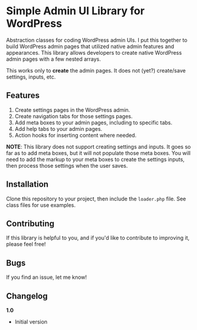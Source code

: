 # Simple Admin UI Library for WordPress

Abstraction classes for coding WordPress admin UIs. I put this together to build WordPress admin pages that utilized native admin features and appearances. This library allows developers to create native WordPress admin pages with a few nested arrays.

This works only to __create__ the admin pages. It does not (yet?) create/save settings, inputs, etc.

## Features ##

1. Create settings pages in the WordPress admin.
2. Create navigation tabs for those settings pages.
3. Add meta boxes to your admin pages, including to specific tabs.
4. Add help tabs to your admin pages.
5. Action hooks for inserting content where needed.

__NOTE__: This library does not support creating settings and inputs. It goes so far as to add meta boxes, but it will not populate those meta boxes. You will need to add the markup to your meta boxes to create the settings inputs, then process those settings when the user saves.

## Installation ##

Clone this repository to your project, then include the `loader.php` file. See class files for use examples.

## Contributing ##

If this library is helpful to you, and if you'd like to contribute to improving it, please feel free!

## Bugs ##

If you find an issue, let me know!

## Changelog ##

__1.0__

* Initial version